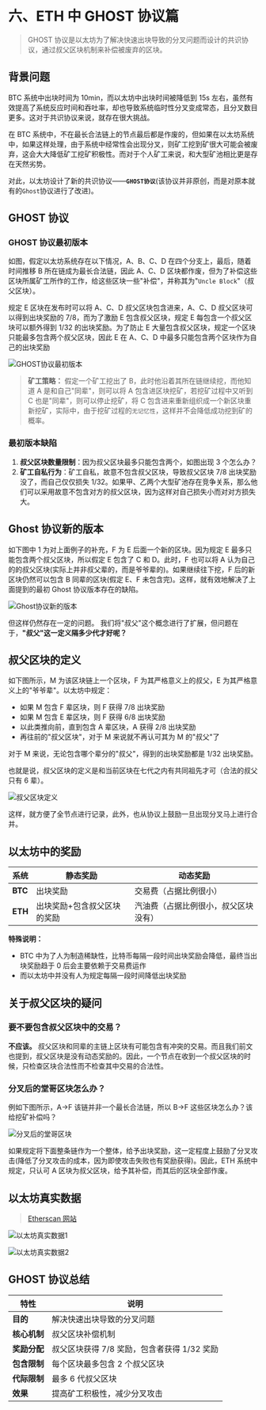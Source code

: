 # 六、ETH 中 GHOST 协议篇

> GHOST 协议是以太坊为了解决快速出块导致的分叉问题而设计的共识协议，通过叔父区块机制来补偿被废弃的区块。

## 背景问题

BTC 系统中出块时间为 10min，而以太坊中出块时间被降低到 15s 左右，虽然有效提高了系统反应时间和吞吐率，却也导致系统临时性分叉变成常态，且分叉数目更多。这对于共识协议来说，就存在很大挑战。

在 BTC 系统中，不在最长合法链上的节点最后都是作废的，但如果在以太坊系统中，如果这样处理，由于系统中经常性会出现分叉，则矿工挖到矿很大可能会被废弃，这会大大降低矿工挖矿积极性。而对于个人矿工来说，和大型矿池相比更是存在天然劣势。

对此，以太坊设计了新的共识协议——**`GHOST协议`**(该协议并非原创，而是对原本就有的`Ghost`协议进行了改进)。

## GHOST 协议

### GHOST 协议最初版本

如图，假定以太坊系统存在以下情况，A、B、C、D 在四个分支上，最后，随着时间推移 B 所在链成为最长合法链，因此 A、C、D 区块都作废，但为了补偿这些区块所属矿工所作的工作，给这些区块一些"补偿"，并称其为"`Uncle Block`"（叔父区块）。

规定 E 区块在发布时可以将 A、C、D 叔父区块包含进来，A、C、D 叔父区块可以得到出块奖励的 7/8，而为了激励 E 包含叔父区块，规定 E 每包含一个叔父区块可以额外得到 1/32 的出块奖励。为了防止 E 大量包含叔父区块，规定一个区块只能最多包含两个叔父区块，因此 E 在 A、C、D 中最多只能包含两个区块作为自己的出块奖励

![GHOST协议最初版本](images/img_11.png)

> **矿工策略：** 假定一个矿工挖出了 B，此时他沿着其所在链继续挖，而他知道 A 是和自己"同辈"，则可以将 A 包含进区块挖矿，若挖矿过程中又听到 C 也是"同辈"，则可以停止挖矿，将 C 包含进来重新组织成一个新区块重新挖矿，实际中，由于挖矿过程的`无记忆性`，这样并不会降低成功挖到矿的概率。

### 最初版本缺陷

1. **叔父区块数量限制**：因为叔父区块最多只能包含两个，如图出现 3 个怎么办？
2. **矿工自私行为**：矿工自私，故意不包含叔父区块，导致叔父区块 7/8 出块奖励没了，而自己仅仅损失 1/32。如果甲、乙两个大型矿池存在竞争关系，那么他们可以采用故意不包含对方的叔父区块，因为这样对自己损失小而对对方损失大。

## Ghost 协议新的版本

如下图中 1 为对上面例子的补充，F 为 E 后面一个新的区块。因为规定 E 最多只能包含两个叔父区块，所以假定 E 包含了 C 和 D。此时，F 也可以将 A 认为自己的的叔父区块(实际上并非叔父辈的，而是爷爷辈的)。如果继续往下挖，F 后的新区块仍然可以包含 B 同辈的区块(假定 E、F 未包含完)。这样，就有效地解决了上面提到的最初 Ghost 协议版本存在的缺陷。

![Ghost协议新的版本](images/img_12.png)

但这样仍然存在一定的问题。
我们将"叔父"这个概念进行了扩展，但问题在于，**"叔父"这一定义隔多少代才好呢？**

## 叔父区块的定义

如下图所示，M 为该区块链上一个区块，F 为其严格意义上的叔父，E 为其严格意义上的"爷爷辈"。以太坊中规定：

- 如果 M 包含 F 辈区块，则 F 获得 7/8 出块奖励
- 如果 M 包含 E 辈区块，则 F 获得 6/8 出块奖励
- 以此类推向前，直到包含 A 辈区块，A 获得 2/8 出块奖励
- 再往前的"叔父区块"，对于 M 来说就不再认可其为 M 的"叔父"了

对于 M 来说，无论包含哪个辈分的"叔父"，得到的出块奖励都是 1/32 出块奖励。

也就是说，叔父区块的定义是和当前区块在七代之内有共同祖先才可（合法的叔父只有 6 辈）。

![叔父区块定义](images/img_13.png)

这样，就方便了全节点进行记录，此外，也从协议上鼓励一旦出现分叉马上进行合并。

## 以太坊中的奖励

| 系统    | 静态奖励                    | 动态奖励                             |
| ------- | --------------------------- | ------------------------------------ |
| **BTC** | 出块奖励                    | 交易费（占据比例很小）               |
| **ETH** | 出块奖励+包含叔父区块的奖励 | 汽油费（占据比例很小，叔父区块没有） |

**特殊说明：**

- BTC 中为了人为制造稀缺性，比特币每隔一段时间出块奖励会降低，最终当出块奖励趋于 0 后会主要依赖于交易费运作
- 而以太坊中并没有人为规定每隔一段时间降低出块奖励

## 关于叔父区块的疑问

### 要不要包含叔父区块中的交易？

**不应该。** 叔父区块和同辈的主链上区块有可能包含有冲突的交易。而且我们前文也提到，叔父区块是没有动态奖励的。因此，一个节点在收到一个叔父区块的时候，只检查区块合法性而不检查其中交易的合法性。

### 分叉后的堂哥区块怎么办？

例如下图所示，A->F 该链并非一个最长合法链，所以 B->F 这些区块怎么办？该给挖矿补偿吗？

![分叉后的堂哥区块](images/img_14.png)

如果规定将下面整条链作为一个整体，给予出块奖励，这一定程度上鼓励了分叉攻击(降低了分叉攻击的成本，因为即使攻击失败也有奖励获得)。因此，ETH 系统中规定，只认可 A 区块为叔父区块，给予其补偿，而其后的区块全部作废。

## 以太坊真实数据

> [Etherscan 网站](https://cn.etherscan.com/)

![以太坊真实数据1](images/img_15.png)

![以太坊真实数据2](images/img_16.png)

## GHOST 协议总结

| 特性         | 说明                                        |
| ------------ | ------------------------------------------- |
| **目的**     | 解决快速出块导致的分叉问题                  |
| **核心机制** | 叔父区块补偿机制                            |
| **奖励分配** | 叔父区块获得 7/8 奖励，包含者获得 1/32 奖励 |
| **包含限制** | 每个区块最多包含 2 个叔父区块               |
| **代际限制** | 最多 6 代叔父区块                           |
| **效果**     | 提高矿工积极性，减少分叉攻击                |
